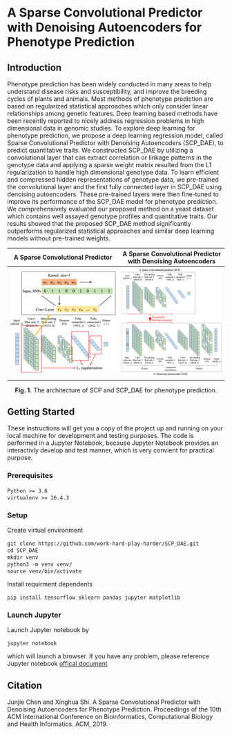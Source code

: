 # A Sparse Convolutional Predictor with Denoising Autoencoders for Phenotype Prediction

## Introduction
Phenotype prediction has been widely conducted in many areas to help understand disease risks and susceptibility, and improve the breeding cycles of plants and animals. Most methods of phenotype prediction are based on regularized statistical approaches which only consider linear relationships among genetic features. Deep learning based methods have been recently reported to nicely address regression problems in high dimensional data in genomic studies. To explore deep learning for phenotype prediction, we propose a deep learning regression model, called Sparse Convolutional Predictor with Denoising Autoencoders (SCP_DAE), to predict quantitative traits. We constructed SCP_DAE by utilizing a convolutional layer that can extract correlation or linkage patterns in the genotype data and applying a sparse weight matrix resulted from the L1 regularization to handle high dimensional genotype data. To learn efficient and compressed hidden representations of genotype data, we pre-trained the convolutional layer and the first fully connected layer in SCP_DAE using denoising autoencoders. These pre-trained layers were then fine-tuned to improve its performance of the SCP_DAE model for phenotype prediction. We comprehensively evaluated our proposed method on a yeast dataset which contains well assayed genotype profiles and quantitative traits. Our results showed that the proposed SCP_DAE method significantly outperforms regularized statistical approaches and similar deep learning models without pre-trained weights.


A Sparse Convolutional Predictor             |  A Sparse Convolutional Predictor with Denoising Autoencoders
:-------------------------:|:-------------------------:
![](scp.png) |  ![](scp_dae.png)

<p align="center"> <strong>Fig. 1.</strong> The architecture of SCP and SCP_DAE for phenotype prediction. </p>


## Getting Started
These instructions will get you a copy of the project up and running on your local machine for development and testing purposes. The code is performed in a Jupyter Notebook, because Jupyter Notebook provides an interactivly develop and test manner, which is very convient for practical purpose. 

### Prerequisites
```
Python >= 3.6 
virtualenv >= 16.4.3
```

### Setup
Create virtual environment
```
git clone https://github.com/work-hard-play-harder/SCP_DAE.git
cd SCP_DAE
mkdir venv
python3 -m venv venv/
source venv/bin/activate
```

Install requirment dependents
```
pip install tensorflow sklearn pandas jupyter matplotlib
```

### Launch Jupyter
Launch Jupyter notebook by 
``` 
jupyter notebook 
```
which will launch a browser. If you have any problem, please reference Jupyter notebook [offical document](https://jupyter-notebook.readthedocs.io/en/stable/)

## Citation  
Junjie Chen and Xinghua Shi. A Sparse Convolutional Predictor with Denoising Autoencoders for Phenotype Prediction. Proceedings of the 10th ACM International Conference on Bioinformatics, Computational Biology and Health Informatics. ACM, 2019.

